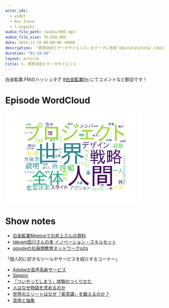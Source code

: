 ```yaml
---
actor_ids:
  - ysdyt
  - Kei Inoue
  - t.noguchi
audio_file_path: /audio/005.mp3
audio_file_size: 76,639,005
date: 2019-11-29 00:00:00 +0900
description: 「意思決定とデータサイエンス」をテーマに吉田（@yutatatatata）とKei Inoueさんとt.noguchi（@tnoguchi15）さんでお話しました。
duration: "01:19:50"
layout: article
title: 5. 意思決定とデータサイエンス
---
```


白金鉱業.FMのハッシュタグ [#白金鉱業fm]([https://twitter.com/search?q=%23白金鉱業fm&src=hashtag_click](https://twitter.com/search?q=%23%E7%99%BD%E9%87%91%E9%89%B1%E6%A5%ADfm&src=hashtag_click)) にてコメントなど歓迎です！

# Episode WordCloud

![005.png](./../images/wordcloud/005.png)

# Show notes

- [白金鉱業Meetupでの井上さんの資料](https://speakerdeck.com/brainpadpr/to-be-a-data-scientist-who-can-make-decisions-f4de6e71-13f5-4dbc-b481-0d6aeea92dd3)
- [takram田川さんの本 イノベーション・スキルセット](https://amzn.to/2qbbE2k)
- [googleの社員間教育ネットワークg2g](https://rework.withgoogle.com/jp/guides/learning-development-employee-to-employee/steps/introduction/)

「個人的に好きなツールやサービスを紹介するコーナー」

- [Adobeの音声系新サービス](https://blogs.adobe.com/japan/sneaks-2019/)
- [Sleipnir](https://www.fenrir-inc.com/jp/sleipnir/)
- [「ついやってしまう」体験のつくりかた](https://amzn.to/2XroBB3)
- [人はなぜ物語を求めるのか](https://amzn.to/37mLpXe)
- [世界のエリートはなぜ「美意識」を鍛えるのか？](https://amzn.to/2OvXP6w)
- [具体と抽象](https://amzn.to/35f4TeC)
